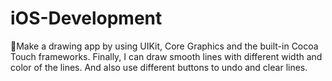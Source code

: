 # iOS-Development
Make a drawing app by using UIKit, Core Graphics and the built-in Cocoa Touch frameworks. Finally, I can draw smooth lines with different width and color of the lines. And also use different buttons to undo and clear lines.

